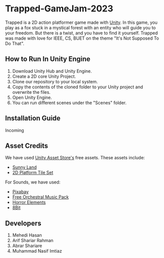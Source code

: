 
# Trapped-GameJam-2023
Trapped is a 2D action platformer game made with [Unity](https://unity.com/). In this game, you play as a fox stuck in a mystical forest with an entity who will guide you to your freedom. But there is a twist, and you have to find it yourself.
Trapped was made with love for IEEE, CS, BUET on the theme "It's Not Supposed To Do That".

## How to Run In Unity Engine
1. Download Unity Hub and Unity Engine.
2. Create a 2D core Unity Project.
3. Clone our repository to your local system.
4. Copy the contents of the cloned folder to your Unity project and overwrite the files.
5. Open Unity Engine.
6. You can run different scenes under the "Scenes" folder.

## Installation Guide
Incoming

## Asset Credits
We have used [Unity Asset Store's](https://assetstore.unity.com/) free assets. 
These assets include:

 - [Sunny Land](https://assetstore.unity.com/packages/2d/characters/sunny-land-103349)
 - [2D Platform Tile Set](https://assetstore.unity.com/packages/2d/environments/2d-platfrom-tile-set-cave-61672)

For Sounds, we have used:

 - [Pixabay](https://pixabay.com/sound-effects/search/hurt/?manual_search=1&order=None)
 - [Free Orchestral Music Pack](https://assetstore.unity.com/packages/audio/music/orchestral/free-orchestral-music-pack-189885)
 - [Horror Elements](https://assetstore.unity.com/packages/audio/sound-fx/horror-elements-112021)
 - [8Bit](https://assetstore.unity.com/packages/audio/music/8bit-music-062022-225623)


## Developers
1. Mehedi Hasan
2. Arif Shariar Rahman
3. Abrar Shariare
4. Muhammad Nasif Imtiaz
